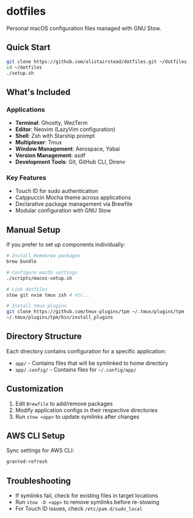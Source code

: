 # dotfiles

Personal macOS configuration files managed with GNU Stow.

## Quick Start

```bash
git clone https://github.com/alistairstead/dotfiles.git ~/dotfiles
cd ~/dotfiles
./setup.sh
```

## What's Included

### Applications
- **Terminal**: Ghostty, WezTerm
- **Editor**: Neovim (LazyVim configuration)
- **Shell**: Zsh with Starship prompt
- **Multiplexer**: Tmux
- **Window Management**: Aerospace, Yabai
- **Version Management**: asdf
- **Development Tools**: Git, GitHub CLI, Direnv

### Key Features
- Touch ID for sudo authentication
- Catppuccin Mocha theme across applications
- Declarative package management via Brewfile
- Modular configuration with GNU Stow

## Manual Setup

If you prefer to set up components individually:

```bash
# Install Homebrew packages
brew bundle

# Configure macOS settings
./scripts/macos-setup.sh

# Link dotfiles
stow git nvim tmux zsh # etc...

# Install tmux plugins
git clone https://github.com/tmux-plugins/tpm ~/.tmux/plugins/tpm
~/.tmux/plugins/tpm/bin/install_plugins
```

## Directory Structure

Each directory contains configuration for a specific application:
- `app/` - Contains files that will be symlinked to home directory
- `app/.config/` - Contains files for `~/.config/app/`

## Customization

1. Edit `Brewfile` to add/remove packages
2. Modify application configs in their respective directories
3. Run `stow <app>` to update symlinks after changes

## AWS CLI Setup

Sync settings for AWS CLI:
```bash
granted-refresh
```

## Troubleshooting

- If symlinks fail, check for existing files in target locations
- Run `stow -D <app>` to remove symlinks before re-stowing
- For Touch ID issues, check `/etc/pam.d/sudo_local`
